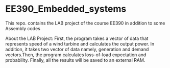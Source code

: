 # EE390_Embedded_systems
This repo. contains the LAB project of the course EE390 in addition to some Assembly codes

About the LAB Project:
First, the program takes a vector of data that represents speed of a wind turbine and calculates the output power. In addition, it takes two vector of data namely, generation and demand vectors.Then, the program calculates loss-of-load expectation and probability. Finally, all the results will be saved to an external RAM.
